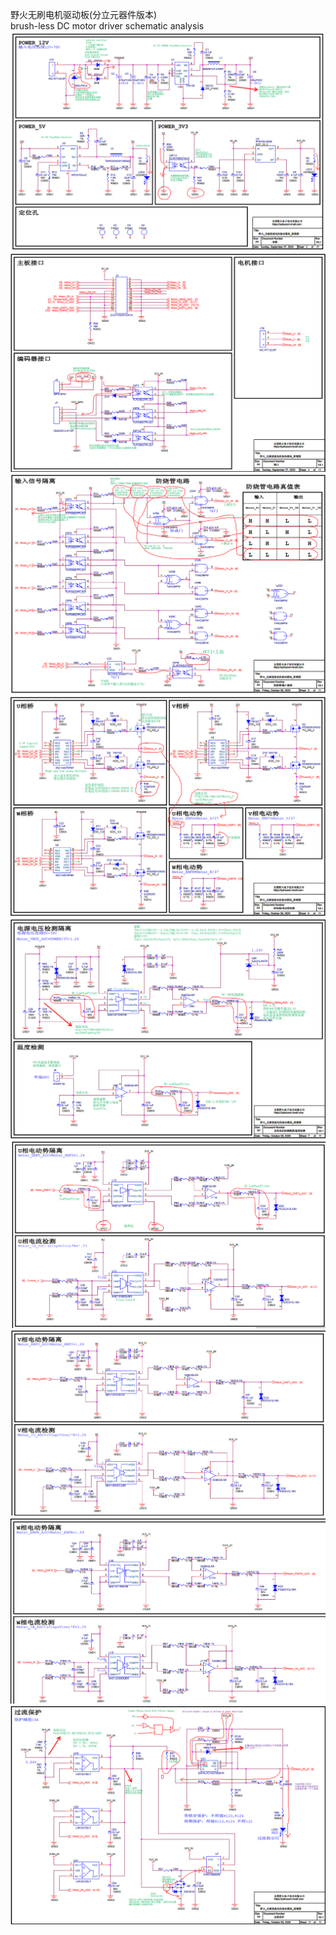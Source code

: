 野火无刷电机驱动板(分立元器件版本)  
brush-less DC motor driver schematic analysis
![1](https://github.com/ShellAlbert/ShellAlbert.github.io/blob/master/hardware/motor/embedfire-bldc/drv-1.png)
![2](https://github.com/ShellAlbert/ShellAlbert.github.io/blob/master/hardware/motor/embedfire-bldc/drv-2.png)
![3](https://github.com/ShellAlbert/ShellAlbert.github.io/blob/master/hardware/motor/embedfire-bldc/drv-3.png)
![4](https://github.com/ShellAlbert/ShellAlbert.github.io/blob/master/hardware/motor/embedfire-bldc/drv-4.png)
![5](https://github.com/ShellAlbert/ShellAlbert.github.io/blob/master/hardware/motor/embedfire-bldc/drv-5.png)
![6](https://github.com/ShellAlbert/ShellAlbert.github.io/blob/master/hardware/motor/embedfire-bldc/drv-6.png)
![7](https://github.com/ShellAlbert/ShellAlbert.github.io/blob/master/hardware/motor/embedfire-bldc/drv-7.png)
![8](https://github.com/ShellAlbert/ShellAlbert.github.io/blob/master/hardware/motor/embedfire-bldc/drv-8.png)
![9](https://github.com/ShellAlbert/ShellAlbert.github.io/blob/master/hardware/motor/embedfire-bldc/drv-9.png)
